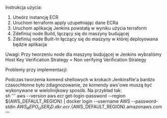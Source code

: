 Instrukcja użycia:

1. Utwórz instancję ECR
2. Uruchom terraform apply uzupełniając dane ECRa
3. Uruchom aplikację Jenkins powstałą w wyniku użycia terraform
4. Zdefiniuj node Build, łączący się do maszyny budującej
5. Zdefiniuj node Built-In łączący się do maszyny w której deployowana będzie aplikacja





Uwagi:
Przy tworzeniu node dla maszyny budującej w Jenkins wybraliśmy
Host Key Verification Strategy = Non verifying Verification Strategy

Problemy przy implementacji:

Podczas tworzenia komend shellowych w krokach Jenkinsfile'a bardzo czasochłonne było zdiagnozowanie, że komendy aws'owe muszą być wykonywane w wielolinijkowy sposób. Na przykład tak:                 
sh '''
      aws --version
      aws ecr get-login-password --region ${AWS_DEFAULT_REGION} | docker login --username AWS --password-stdin ${AWS_REPO_USER_ID}.dkr.ecr.${AWS_DEFAULT_REGION}.amazonaws.com
'''

